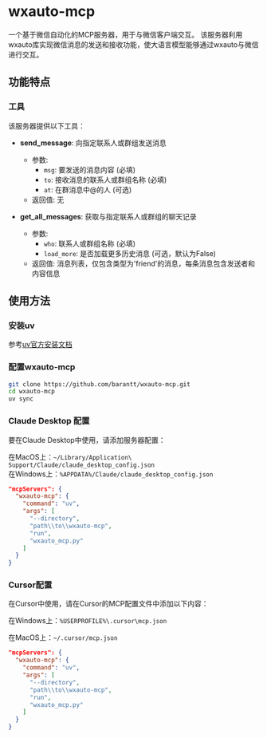 # wxauto-mcp

一个基于微信自动化的MCP服务器，用于与微信客户端交互。
该服务器利用wxauto库实现微信消息的发送和接收功能，使大语言模型能够通过wxauto与微信进行交互。


## 功能特点

### 工具

该服务器提供以下工具：

- **send_message**: 向指定联系人或群组发送消息
  - 参数:
    - `msg`: 要发送的消息内容 (必填)
    - `to`: 接收消息的联系人或群组名称 (必填)
    - `at`: 在群消息中@的人 (可选)
  - 返回值: 无

- **get_all_messages**: 获取与指定联系人或群组的聊天记录
  - 参数:
    - `who`: 联系人或群组名称 (必填)
    - `load_more`: 是否加载更多历史消息 (可选，默认为False)
  - 返回值: 消息列表，仅包含类型为'friend'的消息，每条消息包含发送者和内容信息

## 使用方法

### 安装uv

参考[uv官方安装文档](https://docs.astral.sh/uv/getting-started/installation/)

### 配置wxauto-mcp

```bash
git clone https://github.com/barantt/wxauto-mcp.git
cd wxauto-mcp
uv sync
```

### Claude Desktop 配置

要在Claude Desktop中使用，请添加服务器配置：

在MacOS上：`~/Library/Application\ Support/Claude/claude_desktop_config.json`  
在Windows上：`%APPDATA%/Claude/claude_desktop_config.json`


```json
"mcpServers": {
  "wxauto-mcp": {
    "command": "uv",
    "args": [
      "--directory",
      "path\\to\\wxauto-mcp",
      "run",
      "wxauto_mcp.py"
    ]
  }
}
```


### Cursor配置
在Cursor中使用，请在Cursor的MCP配置文件中添加以下内容：

在Windows上：`%USERPROFILE%\.cursor\mcp.json`  

在MacOS上：`~/.cursor/mcp.json`

```json
"mcpServers": {
  "wxauto-mcp": {
    "command": "uv",
    "args": [
      "--directory",
      "path\\to\\wxauto-mcp",
      "run",
      "wxauto_mcp.py"
    ]
  }
}
```

